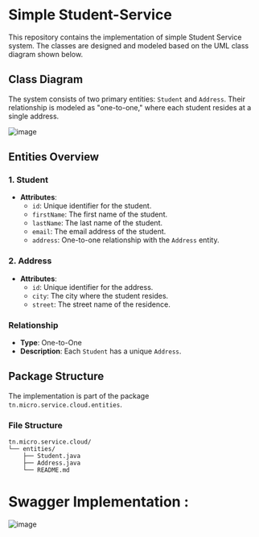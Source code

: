 ﻿# Simple Student-Service

This repository contains the implementation of simple Student Service system. The classes are designed and modeled based on the UML class diagram shown below.

## Class Diagram

The system consists of two primary entities: `Student` and `Address`. Their relationship is modeled as "one-to-one," where each student resides at a single address.

![image](https://github.com/user-attachments/assets/fef53b38-5ea8-4860-8c4d-d5d92776014b)

## Entities Overview

### 1. Student
- **Attributes**:
  - `id`: Unique identifier for the student.
  - `firstName`: The first name of the student.
  - `lastName`: The last name of the student.
  - `email`: The email address of the student.
  - `address`: One-to-one relationship with the `Address` entity.

### 2. Address
- **Attributes**:
  - `id`: Unique identifier for the address.
  - `city`: The city where the student resides.
  - `street`: The street name of the residence.

### Relationship
- **Type**: One-to-One
- **Description**: Each `Student` has a unique `Address`.

## Package Structure

The implementation is part of the package `tn.micro.service.cloud.entities`.

### File Structure
```plaintext
tn.micro.service.cloud/
└── entities/
    ├── Student.java
    ├── Address.java
    └── README.md
```
# Swagger Implementation :

![image](https://github.com/user-attachments/assets/d66cd900-9abc-4b87-a04e-58996750377f)

